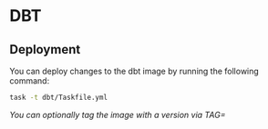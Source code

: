 # DBT

## Deployment

You can deploy changes to the dbt image by running the following command:
```bash
task -t dbt/Taskfile.yml
```
_You can optionally tag the image with a version via TAG=<version>_
